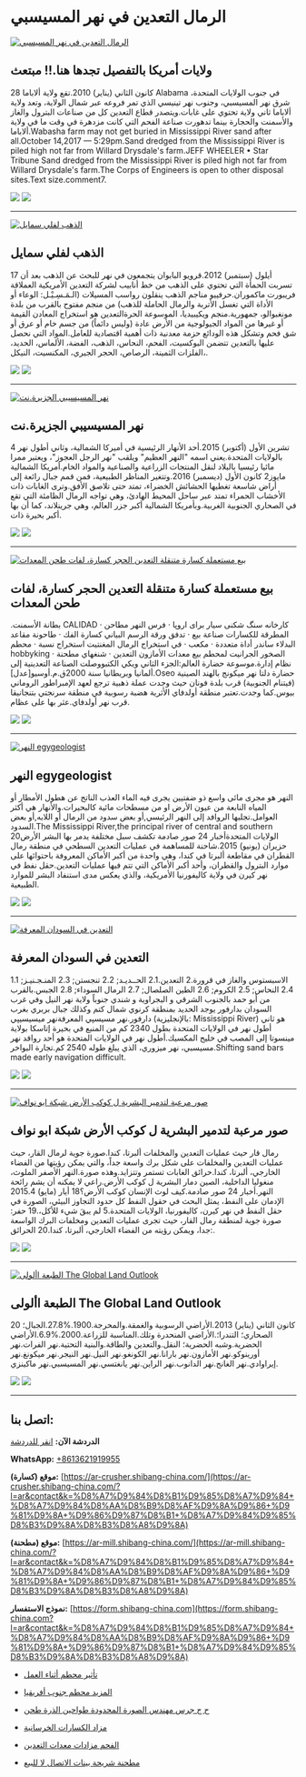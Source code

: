 # الرمال التعدين في نهر المسيسبي

<a href="https://swt.shibang-china.com/?l=ar&img&k=%D8%A7%D9%84%D8%B1%D9%85%D8%A7%D9%84+%D8%A7%D9%84%D8%AA%D8%B9%D8%AF%D9%8A%D9%86+%D9%81%D9%8A+%D9%86%D9%87%D8%B1+%D8%A7%D9%84%D9%85%D8%B3%D9%8A%D8%B3%D8%A8%D9%8A" target="_blank">![الرمال التعدين في نهر المسيسبي](http://static.shibang-china.com/all-800x300/330.jpg)</a>

## ولايات أمريكا بالتفصيل تجدها هنا.!! مبتعث
28 كانون الثاني (يناير) 2010.تقع ولاية ألاباما Alabama في جنوب الولايات المتحدة، شرق نهر المسيسبي، وجنوب نهر تينيسي الذي تمر فروعه عبر شمال الولاية، وتعد ولاية ألاباما ثاني ولاية تحتوي على غابات.ويتصدر قطاع التعدين كل من صناعات البترول والغاز والأسمنت والحجارة بينما تدهورت صناعة الفحم التي كانت مزدهرة في وقت ما في ولاية ألاباما.Wabasha farm may not get buried in Mississippi River sand after all.October 14,2017 — 5:29pm.Sand dredged from the Mississippi River is piled high not far from Willard Drysdale&#39;s farm.JEFF WHEELER • Star Tribune Sand dredged from the Mississippi River is piled high not far from Willard Drysdale&#39;s farm.The Corps of Engineers is open to other disposal sites.Text size.comment7.


<a href="https://whatsapp.shibangsoft.com/WhatsApp.php" target="_blank" title="WhatsApp">![](http://static.shibang-china.com/icon/whatsapp.png)</a> <a href="https://swt.shibang-china.com/?l=ar&icon&k=%D8%A7%D9%84%D8%B1%D9%85%D8%A7%D9%84+%D8%A7%D9%84%D8%AA%D8%B9%D8%AF%D9%8A%D9%86+%D9%81%D9%8A+%D9%86%D9%87%D8%B1+%D8%A7%D9%84%D9%85%D8%B3%D9%8A%D8%B3%D8%A8%D9%8A" target="_blank">![](http://static.shibang-china.com/icon/chat-ar.png)</a>

---

<a href="https://swt.shibang-china.com/?l=ar&img&k=%D8%A7%D9%84%D8%B1%D9%85%D8%A7%D9%84+%D8%A7%D9%84%D8%AA%D8%B9%D8%AF%D9%8A%D9%86+%D9%81%D9%8A+%D9%86%D9%87%D8%B1+%D8%A7%D9%84%D9%85%D8%B3%D9%8A%D8%B3%D8%A8%D9%8A" target="_blank">![الذهب لفلي سمايل](http://static.shibang-china.com/all-800x300/633.jpg)</a>

## الذهب لفلي سمايل
17 أيلول (سبتمبر) 2012.قرويو البابوان يتجمعون في نهر للبحث عن الذهب بعد أن تسربت الحمأة التي تحتوي على الذهب من خط أنابيب لشركة التعدين الأمريكية العملاقة فريبورت ماكموران.حرفييو مناجم الذهب ينقلون رواسب المسيلات (الـمَـسِـيْـل: الوعاء أو الأداة التي تغسل الأتربة والرمال الحاملة للذهب) من منجم مفتوح بالقرب من بلدة مونغبوالو، جمهورية.منجم ويكيبيديا، الموسوعة الحرةالتعدين هو استخراج المعادن القيمة أو غيرها من المواد الجيولوجية من الأرض عادة (وليس دائماً) من جسم خام أو عرق أو شق فحم وتشكل هذه الودائع حزمة معدنية ذات أهمية اقتصادية للعامل.المواد التي نحصل عليها بالتعدين تتضمن البوكسيت، الفحم، النحاس، الذهب، الفضة، الألماس، الحديد، الفلزات الثمينة، الرصاص، الحجر الجيري، المكنسيت، النيكل،.


<a href="https://whatsapp.shibangsoft.com/WhatsApp.php" target="_blank" title="WhatsApp">![](http://static.shibang-china.com/icon/whatsapp.png)</a> <a href="https://swt.shibang-china.com/?l=ar&icon&k=%D8%A7%D9%84%D8%B1%D9%85%D8%A7%D9%84+%D8%A7%D9%84%D8%AA%D8%B9%D8%AF%D9%8A%D9%86+%D9%81%D9%8A+%D9%86%D9%87%D8%B1+%D8%A7%D9%84%D9%85%D8%B3%D9%8A%D8%B3%D8%A8%D9%8A" target="_blank">![](http://static.shibang-china.com/icon/chat-ar.png)</a>

---

<a href="https://swt.shibang-china.com/?l=ar&img&k=%D8%A7%D9%84%D8%B1%D9%85%D8%A7%D9%84+%D8%A7%D9%84%D8%AA%D8%B9%D8%AF%D9%8A%D9%86+%D9%81%D9%8A+%D9%86%D9%87%D8%B1+%D8%A7%D9%84%D9%85%D8%B3%D9%8A%D8%B3%D8%A8%D9%8A" target="_blank">![نهر المسيسيبي الجزيرة.نت](http://static.shibang-china.com/all-800x300/14.jpg)</a>

## نهر المسيسيبي الجزيرة.نت
4 تشرين الأول (أكتوبر) 2015.أحد الأنهار الرئيسية في أميركا الشمالية، وثاني أطول نهر بالولايات المتحدة.يعني اسمه &quot;النهر العظيم&quot; ويلقب &quot;نهر الرجل العجوز&quot;، ويعتبر ممرا مائيا رئيسيا بالبلاد لنقل المنتجات الزراعية والصناعية والمواد الخام.أمريكا الشمالية مايوز2 كانون الأول (ديسمبر) 2016.وتتغير المناظر الطبيعية، فمن قمم جبال رائعة إلى أراض شاسعة تغطيها الحشائش الخضراء، تمتد حتى تلاصق الأفق.وترى الغابات ذات الأخشاب الحمراء تمتد عبر ساحل المحيط الهادئ، وهي تواجه الرمال الظامئة التي تقع في الصحاري الجنوبية الغربية.وبأمريكا الشمالية أكبر جزر العالم، وهي جرينلاند، كما أن بها أكبر بحيرة ذات.


<a href="https://whatsapp.shibangsoft.com/WhatsApp.php" target="_blank" title="WhatsApp">![](http://static.shibang-china.com/icon/whatsapp.png)</a> <a href="https://swt.shibang-china.com/?l=ar&icon&k=%D8%A7%D9%84%D8%B1%D9%85%D8%A7%D9%84+%D8%A7%D9%84%D8%AA%D8%B9%D8%AF%D9%8A%D9%86+%D9%81%D9%8A+%D9%86%D9%87%D8%B1+%D8%A7%D9%84%D9%85%D8%B3%D9%8A%D8%B3%D8%A8%D9%8A" target="_blank">![](http://static.shibang-china.com/icon/chat-ar.png)</a>

---

<a href="https://swt.shibang-china.com/?l=ar&img&k=%D8%A7%D9%84%D8%B1%D9%85%D8%A7%D9%84+%D8%A7%D9%84%D8%AA%D8%B9%D8%AF%D9%8A%D9%86+%D9%81%D9%8A+%D9%86%D9%87%D8%B1+%D8%A7%D9%84%D9%85%D8%B3%D9%8A%D8%B3%D8%A8%D9%8A" target="_blank">![بيع مستعملة كسارة متنقلة التعدين الحجر كسارة، لفات طحن المعدات](http://static.shibang-china.com/all-800x300/431.jpg)</a>

## بيع مستعملة كسارة متنقلة التعدين الحجر كسارة، لفات طحن المعدات
.بطانة الأسمنت CALIDAD &middot; کارخانه سنگ شکنی سیار برای اروپا &middot; فرس النهر مطاحن المطرقة للكسارات صناعة بيع &middot; تدفق ورقة الرسم البياني كسارة الفك &middot; طاحونة مقاعد البدلاء ساندر أداة متعددة &middot; مكعب &middot; في استخراج الرمال المغنتيت استخراج نسبة &middot; محطم hobbyking &middot; الصخور الجرانيت لمحطم بيع معدات الأمازون التعدين &middot; شنغهاي مطحنة نظام إدارة.موسوعة حضارة العالم:الجزء الثاني ويكي الكتبووصلت الصناعة التعدينية إلى ألمانيا وبريطانيا سنة 2000ق.م.أوسيو[عدل].Oseo حضارة دلتا نهر ميكونج بالهند الصينية (فيتنام الجنوبية) قرب بلدة فونان حيث وجدت عملة ذهبية ترجع لعهد الإمبراطور الروماني بيوس.كما وجدت.تعتبر منطقة أولدفاي الأثرية هضبة رسوبية في منطقة سرنجتي بتنجانيقا قرب نهر أولدفاي.عثر بها على عظام.


<a href="https://whatsapp.shibangsoft.com/WhatsApp.php" target="_blank" title="WhatsApp">![](http://static.shibang-china.com/icon/whatsapp.png)</a> <a href="https://swt.shibang-china.com/?l=ar&icon&k=%D8%A7%D9%84%D8%B1%D9%85%D8%A7%D9%84+%D8%A7%D9%84%D8%AA%D8%B9%D8%AF%D9%8A%D9%86+%D9%81%D9%8A+%D9%86%D9%87%D8%B1+%D8%A7%D9%84%D9%85%D8%B3%D9%8A%D8%B3%D8%A8%D9%8A" target="_blank">![](http://static.shibang-china.com/icon/chat-ar.png)</a>

---

<a href="https://swt.shibang-china.com/?l=ar&img&k=%D8%A7%D9%84%D8%B1%D9%85%D8%A7%D9%84+%D8%A7%D9%84%D8%AA%D8%B9%D8%AF%D9%8A%D9%86+%D9%81%D9%8A+%D9%86%D9%87%D8%B1+%D8%A7%D9%84%D9%85%D8%B3%D9%8A%D8%B3%D8%A8%D9%8A" target="_blank">![النهر egygeologist](http://static.shibang-china.com/all-800x300/303.jpg)</a>

## النهر egygeologist
النهر هو مجرى مائى واسع ذو ضفتيين يجرى فيه الماء العذب الناتج عن هطول الأمطار أو المياه النابعة من عيون الأرض او من مسطحات مائية كالبحيرات.والأنهار هي أكثر العوامل.تجلبها الروافد إلى النهر الرئيسي,أو بعض سدود من الرمال أو اللابه,أو بعض السدود.The Mississippi River,the principal river of central and southern الولايات المتحدةأخبار 24 صور صادمة تكشف سبل مختلفة يدمر بها البشر الأرض20 حزيران (يونيو) 2015.شاحنة للمساهمة في عمليات التعدين السطحي في منطقة رمال القطران في مقاطعة ألبرتا في كندا، وهي واحدة من أكبر الأماكن المعروفة باحتوائها على موارد البترول والقطران، وأحد أكبر الأماكن التي تتم فيها عمليات التعدين.حقل نفط في نهر كيرن في ولاية كاليفورنيا الأمريكية، والذي يعكس مدى استنفاد البشر للموارد الطبيعية.


<a href="https://whatsapp.shibangsoft.com/WhatsApp.php" target="_blank" title="WhatsApp">![](http://static.shibang-china.com/icon/whatsapp.png)</a> <a href="https://swt.shibang-china.com/?l=ar&icon&k=%D8%A7%D9%84%D8%B1%D9%85%D8%A7%D9%84+%D8%A7%D9%84%D8%AA%D8%B9%D8%AF%D9%8A%D9%86+%D9%81%D9%8A+%D9%86%D9%87%D8%B1+%D8%A7%D9%84%D9%85%D8%B3%D9%8A%D8%B3%D8%A8%D9%8A" target="_blank">![](http://static.shibang-china.com/icon/chat-ar.png)</a>

---

<a href="https://swt.shibang-china.com/?l=ar&img&k=%D8%A7%D9%84%D8%B1%D9%85%D8%A7%D9%84+%D8%A7%D9%84%D8%AA%D8%B9%D8%AF%D9%8A%D9%86+%D9%81%D9%8A+%D9%86%D9%87%D8%B1+%D8%A7%D9%84%D9%85%D8%B3%D9%8A%D8%B3%D8%A8%D9%8A" target="_blank">![التعدين في السودان المعرفة](http://static.shibang-china.com/all-800x300/551.jpg)</a>

## التعدين في السودان المعرفة
1.1 الاسبستوس والغاز في قرورة.2 التعدين.2.1 الحــديـد; 2.2 تنجستن; 2.3 المنـجـنيـز; 2.4 النحاس; 2.5 الكروم; 2.6 الطين الصلصال; 2.7 الرمال السوداء; 2.8 الجبس.بالقرب من أبو حمد بالجنوب الشرقي و البجراوية و شندي جنوباً ولاية نهر النيل وفي غرب السودان بدارفور يوجد الحديد بمنطقة كرنوي شمال كتم وكذلك جبال بربري بغرب دارفور.نهر مسيسپي المعرفةنهر ميسيسيپي (بالإنجليزية: Mississippi River) هو ثاني أطول نهر في الولايات المتحدة بطول 2340 كم من المنبع في بحيرة إتاسكا بولاية مينسوتا إلى المصب في خليج المكسيك.أطول نهر في الولايات المتحدة هو أحد روافد نهر مسيسبي، نهر ميزوري، الذي يبلغ طوله 2540 كم.تجارة البواخر.Shifting sand bars made early navigation difficult.


<a href="https://whatsapp.shibangsoft.com/WhatsApp.php" target="_blank" title="WhatsApp">![](http://static.shibang-china.com/icon/whatsapp.png)</a> <a href="https://swt.shibang-china.com/?l=ar&icon&k=%D8%A7%D9%84%D8%B1%D9%85%D8%A7%D9%84+%D8%A7%D9%84%D8%AA%D8%B9%D8%AF%D9%8A%D9%86+%D9%81%D9%8A+%D9%86%D9%87%D8%B1+%D8%A7%D9%84%D9%85%D8%B3%D9%8A%D8%B3%D8%A8%D9%8A" target="_blank">![](http://static.shibang-china.com/icon/chat-ar.png)</a>

---

<a href="https://swt.shibang-china.com/?l=ar&img&k=%D8%A7%D9%84%D8%B1%D9%85%D8%A7%D9%84+%D8%A7%D9%84%D8%AA%D8%B9%D8%AF%D9%8A%D9%86+%D9%81%D9%8A+%D9%86%D9%87%D8%B1+%D8%A7%D9%84%D9%85%D8%B3%D9%8A%D8%B3%D8%A8%D9%8A" target="_blank">![صور مرعبة لتدمير البشرية ل كوكب الأرض شبكة ابو نواف](http://static.shibang-china.com/all-800x300/1108.jpg)</a>

## صور مرعبة لتدمير البشرية ل كوكب الأرض شبكة ابو نواف
رمال قار حيث عمليات التعدين والمخلفات ألبرتا، كندا.صورة جوية لرمال القار، حيث عمليات التعدين والمخلفات على شكل برك واسعة جداً، والتي يمكن رؤيتها من الفضاء الخارجي، ألبرتا، كندا.حرائق الغابات تستمر وتتزايد.وهذه صورة.النهر الأصفر الملوث، منغوليا الداخلية، الصين دمار البشرية ل كوكب الأرض.راعي لا يمكنه أن يشم رائحة النهر.أخبار 24 صور صادمة.كيف لوث الإنسان كوكب الأرض؟18 أيار (مايو) 2015.4 الإدمان على النفط، يمثل البحث في حقول النفط كل حدود التجاوز البيئي، الصورة في حقل النفط في نهر كيرن، كاليفورنيا، الولايات المتحدة.5 لم يبقَ شيء للأكل،.19 حفر: صورة جوية لمنطقة رمال القار، حيث تجرى عمليات التعدين ومخلفات البرك الواسعة جدا، ويمكن رؤيته من الفضاء الخارجي، ألبرتا، كندا.20 الحرائق:.


<a href="https://whatsapp.shibangsoft.com/WhatsApp.php" target="_blank" title="WhatsApp">![](http://static.shibang-china.com/icon/whatsapp.png)</a> <a href="https://swt.shibang-china.com/?l=ar&icon&k=%D8%A7%D9%84%D8%B1%D9%85%D8%A7%D9%84+%D8%A7%D9%84%D8%AA%D8%B9%D8%AF%D9%8A%D9%86+%D9%81%D9%8A+%D9%86%D9%87%D8%B1+%D8%A7%D9%84%D9%85%D8%B3%D9%8A%D8%B3%D8%A8%D9%8A" target="_blank">![](http://static.shibang-china.com/icon/chat-ar.png)</a>

---

<a href="https://swt.shibang-china.com/?l=ar&img&k=%D8%A7%D9%84%D8%B1%D9%85%D8%A7%D9%84+%D8%A7%D9%84%D8%AA%D8%B9%D8%AF%D9%8A%D9%86+%D9%81%D9%8A+%D9%86%D9%87%D8%B1+%D8%A7%D9%84%D9%85%D8%B3%D9%8A%D8%B3%D8%A8%D9%8A" target="_blank">![الطبعة األولى The Global Land Outlook](http://static.shibang-china.com/all-800x300/588.jpg)</a>

## الطبعة األولى The Global Land Outlook
20 كانون الثاني (يناير) 2013.اﻷراﺿﻲ اﻟﺮﺳﻮﺑﻴﺔ واﻟﻐﻤﻘﺔ.واﻟﻤﺤﺮﺟﺔ.1900.%27.8.اﻟﺠﺒﺎل؛ اﻟﺼﺤﺎري؛ اﻟﺘﻨﺪرا؛.اﻷراﺿﻲ اﻟﻤﻨﺤﺪرة وﺗﻠﻚ.اﻟﻤﻨﺎﺳﺒﺔ ﻟﻠﺰراﻋﺔ.2000.%6.9.اﻷراﺿﻲ اﻟﺤﻀﺮﻳﺔ.وﺷﺒﻪ اﻟﺤﻀﺮﻳﺔ؛ اﻟﻨﻘﻞ.واﻟﺘﻌﺪﻳﻦ واﻟﻄﺎﻗﺔ.واﻟﺒﻨﻴﺔ اﻟﺘﺤﺘﻴﺔ.ﻧﻬﺮ اﻟﻔﺮات.ﻧﻬﺮ أورﻳﻨﻮﻛﻮ.ﻧﻬﺮ اﻷﻣﺎزون.ﻧﻬﺮ ﺑﺎراﻧﺎ.ﻧﻬﺮ اﻟﻜﻮﻧﻐﻮ.ﻧﻬﺮ اﻟﻨﻴﻞ.ﻧﻬﺮ اﻟﻨﻴﺠﺮ.ﻧﻬﺮ ﻣﻴﻜﻮﻧﻎ.ﻧﻬﺮ إﻳﺮاوادي.ﻧﻬﺮ اﻟﻐﺎﻧﺞ.ﻧﻬﺮ اﻟﺪاﻧﻮب.ﻧﻬﺮ اﻟﺮاﻳﻦ.ﻧﻬﺮ ﻳﺎﻧﻐﺘﺴﻲ.ﻧﻬﺮ اﻟﻤﺴﻴﺴﺒﻲ.ﻧﻬﺮ ﻣﺎﻛﻴﻨﺰي.

<a href="https://whatsapp.shibangsoft.com/WhatsApp.php" target="_blank" title="WhatsApp">![](http://static.shibang-china.com/icon/whatsapp.png)</a> <a href="https://swt.shibang-china.com/?l=ar&icon&k=%D8%A7%D9%84%D8%B1%D9%85%D8%A7%D9%84+%D8%A7%D9%84%D8%AA%D8%B9%D8%AF%D9%8A%D9%86+%D9%81%D9%8A+%D9%86%D9%87%D8%B1+%D8%A7%D9%84%D9%85%D8%B3%D9%8A%D8%B3%D8%A8%D9%8A" target="_blank">![](http://static.shibang-china.com/icon/chat-ar.png)</a>

---
## اتصل بنا:

**الدردشة الآن:** [انقر للدردشة](https://swt.shibang-china.com?l=ar&contact&k=%D8%A7%D9%84%D8%B1%D9%85%D8%A7%D9%84+%D8%A7%D9%84%D8%AA%D8%B9%D8%AF%D9%8A%D9%86+%D9%81%D9%8A+%D9%86%D9%87%D8%B1+%D8%A7%D9%84%D9%85%D8%B3%D9%8A%D8%B3%D8%A8%D9%8A)

**WhatsApp:**  [+8613621919955](https://whatsapp.shibangsoft.com/WhatsApp.php)

**موقع (كسارة):** [https://ar-crusher.shibang-china.com/](https://ar-crusher.shibang-china.com/?l=ar&contact&k=%D8%A7%D9%84%D8%B1%D9%85%D8%A7%D9%84+%D8%A7%D9%84%D8%AA%D8%B9%D8%AF%D9%8A%D9%86+%D9%81%D9%8A+%D9%86%D9%87%D8%B1+%D8%A7%D9%84%D9%85%D8%B3%D9%8A%D8%B3%D8%A8%D9%8A)

**موقع (مطحنة):** [https://ar-mill.shibang-china.com/](https://ar-mill.shibang-china.com/?l=ar&contact&k=%D8%A7%D9%84%D8%B1%D9%85%D8%A7%D9%84+%D8%A7%D9%84%D8%AA%D8%B9%D8%AF%D9%8A%D9%86+%D9%81%D9%8A+%D9%86%D9%87%D8%B1+%D8%A7%D9%84%D9%85%D8%B3%D9%8A%D8%B3%D8%A8%D9%8A)

**نموذج الاستفسار:** [https://form.shibang-china.com](https://form.shibang-china.com?l=ar&contact&k=%D8%A7%D9%84%D8%B1%D9%85%D8%A7%D9%84+%D8%A7%D9%84%D8%AA%D8%B9%D8%AF%D9%8A%D9%86+%D9%81%D9%8A+%D9%86%D9%87%D8%B1+%D8%A7%D9%84%D9%85%D8%B3%D9%8A%D8%B3%D8%A8%D9%8A)

* [تأثير محطم أثناء العمل](../27/%D8%AA%D8%A3%D8%AB%D9%8A%D8%B1%20%D9%85%D8%AD%D8%B7%D9%85%20%D8%A3%D8%AB%D9%86%D8%A7%D8%A1%20%D8%A7%D9%84%D8%B9%D9%85%D9%84.md)

* [المزيد محطم جنوب أفريقيا](../26/%D8%A7%D9%84%D9%85%D8%B2%D9%8A%D8%AF%20%D9%85%D8%AD%D8%B7%D9%85%20%D8%AC%D9%86%D9%88%D8%A8%20%D8%A3%D9%81%D8%B1%D9%8A%D9%82%D9%8A%D8%A7.md)

* [ح ج جرس مهندس الصورة المحدودة طواحين الذرة طحن](../30/%D8%AD%20%D8%AC%20%D8%AC%D8%B1%D8%B3%20%D9%85%D9%87%D9%86%D8%AF%D8%B3%20%D8%A7%D9%84%D8%B5%D9%88%D8%B1%D8%A9%20%D8%A7%D9%84%D9%85%D8%AD%D8%AF%D9%88%D8%AF%D8%A9%20%D8%B7%D9%88%D8%A7%D8%AD%D9%8A%D9%86%20%D8%A7%D9%84%D8%B0%D8%B1%D8%A9%20%D8%B7%D8%AD%D9%86.md)

* [مزاد الكسارات الخرسانية](../27/%D9%85%D8%B2%D8%A7%D8%AF%20%D8%A7%D9%84%D9%83%D8%B3%D8%A7%D8%B1%D8%A7%D8%AA%20%D8%A7%D9%84%D8%AE%D8%B1%D8%B3%D8%A7%D9%86%D9%8A%D8%A9.md)

* [الفحم مزادات معدات التعدين](../26/%D8%A7%D9%84%D9%81%D8%AD%D9%85%20%D9%85%D8%B2%D8%A7%D8%AF%D8%A7%D8%AA%20%D9%85%D8%B9%D8%AF%D8%A7%D8%AA%20%D8%A7%D9%84%D8%AA%D8%B9%D8%AF%D9%8A%D9%86.md)

* [مطحنة شريحة بينات الاتصال لا للبيع](../30/%D9%85%D8%B7%D8%AD%D9%86%D8%A9%20%D8%B4%D8%B1%D9%8A%D8%AD%D8%A9%20%D8%A8%D9%8A%D9%86%D8%A7%D8%AA%20%D8%A7%D9%84%D8%A7%D8%AA%D8%B5%D8%A7%D9%84%20%D9%84%D8%A7%20%D9%84%D9%84%D8%A8%D9%8A%D8%B9.md)